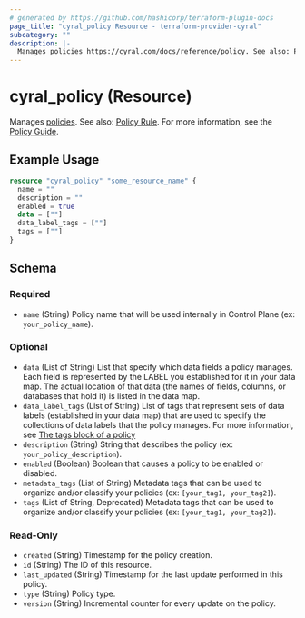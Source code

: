 ```yaml
---
# generated by https://github.com/hashicorp/terraform-plugin-docs
page_title: "cyral_policy Resource - terraform-provider-cyral"
subcategory: ""
description: |-
  Manages policies https://cyral.com/docs/reference/policy. See also: Policy Rule ./policy_rule.md. For more information, see the Policy Guide https://cyral.com/docs/policy/overview.
---
```


# cyral_policy (Resource)

Manages [policies](https://cyral.com/docs/reference/policy). See also: [Policy Rule](./policy_rule.md). For more information, see the [Policy Guide](https://cyral.com/docs/policy/overview).

## Example Usage

```terraform
resource "cyral_policy" "some_resource_name" {
  name = ""
  description = ""
  enabled = true
  data = [""]
  data_label_tags = [""]
  tags = [""]
}
```

<!-- schema generated by tfplugindocs -->

## Schema

### Required

- `name` (String) Policy name that will be used internally in Control Plane (ex: `your_policy_name`).

### Optional

- `data` (List of String) List that specify which data fields a policy manages. Each field is represented by the LABEL you established for it in your data map. The actual location of that data (the names of fields, columns, or databases that hold it) is listed in the data map.
- `data_label_tags` (List of String) List of tags that represent sets of data labels (established in your data map) that are used to specify the collections of data labels that the policy manages. For more information, see [The tags block of a policy](https://cyral.com/docs/policy/policy-structure#the-tags-block-of-a-policy)
- `description` (String) String that describes the policy (ex: `your_policy_description`).
- `enabled` (Boolean) Boolean that causes a policy to be enabled or disabled.
- `metadata_tags` (List of String) Metadata tags that can be used to organize and/or classify your policies (ex: `[your_tag1, your_tag2]`).
- `tags` (List of String, Deprecated) Metadata tags that can be used to organize and/or classify your policies (ex: `[your_tag1, your_tag2]`).

### Read-Only

- `created` (String) Timestamp for the policy creation.
- `id` (String) The ID of this resource.
- `last_updated` (String) Timestamp for the last update performed in this policy.
- `type` (String) Policy type.
- `version` (String) Incremental counter for every update on the policy.
